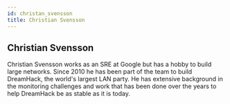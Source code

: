 ```yaml
---
id: christan_svensson
title: Christian Svensson
---
```


## Christian Svensson

Christian Svensson works as an SRE at Google but has a hobby to build large
networks. Since 2010 he has been part of the team to build DreamHack, the
world's largest LAN party. He has extensive background in the monitoring
challenges and work that has been done over the years to help DreamHack be as
stable as it is today.

